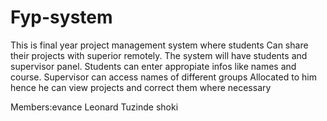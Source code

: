 # Fyp-system
This is final year project management system where students 
Can share their projects with superior remotely.
The system will have students and supervisor panel.
Students can enter appropiate infos like names and course.
Supervisor can access names of different groups
Allocated to him hence he can view projects and correct them where necessary
 
Members:evance Leonard
        Tuzinde shoki 
